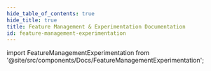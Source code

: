 ```yaml
---
hide_table_of_contents: true
hide_title: true
title: Feature Management & Experimentation Documentation
id: feature-management-experimentation
---
```


<!-- # Feature Management & Experimentation -->

<!-- Custom component -->

import FeatureManagementExperimentation from '@site/src/components/Docs/FeatureManagementExperimentation';

<FeatureManagementExperimentation />
